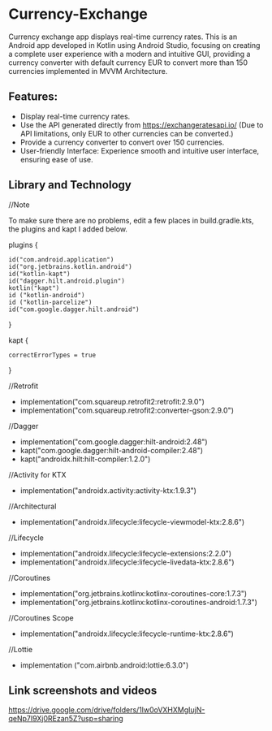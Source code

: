# Currency-Exchange
Currency exchange app displays real-time currency rates. This is an Android app developed in Kotlin using Android Studio, focusing on creating a complete user experience with a modern and intuitive GUI, providing a currency converter with default currency EUR to convert more than 150 currencies implemented in MVVM Architecture.

## Features:
- Display real-time currency rates.
- Use the API generated directly from https://exchangeratesapi.io/ (Due to API limitations, only EUR to other currencies can be converted.)
- Provide a currency converter to convert over 150 currencies.
- User-friendly Interface: Experience smooth and intuitive user interface, ensuring ease of use.

## Library and Technology
//Note

To make sure there are no problems, edit a few places in build.gradle.kts, the plugins and kapt I added below.

plugins {

    id("com.android.application")
    id("org.jetbrains.kotlin.android")
    id("kotlin-kapt")
    id("dagger.hilt.android.plugin")
    kotlin("kapt")
    id ("kotlin-android")
    id ("kotlin-parcelize")
    id("com.google.dagger.hilt.android")
    
}

kapt {

    correctErrorTypes = true  
    
}

//Retrofit
- implementation("com.squareup.retrofit2:retrofit:2.9.0")
- implementation("com.squareup.retrofit2:converter-gson:2.9.0")

//Dagger
- implementation("com.google.dagger:hilt-android:2.48")
- kapt("com.google.dagger:hilt-android-compiler:2.48")
- kapt("androidx.hilt:hilt-compiler:1.2.0")

//Activity for KTX
- implementation("androidx.activity:activity-ktx:1.9.3")

//Architectural
- implementation("androidx.lifecycle:lifecycle-viewmodel-ktx:2.8.6")

//Lifecycle
- implementation("androidx.lifecycle:lifecycle-extensions:2.2.0")
- implementation("androidx.lifecycle:lifecycle-livedata-ktx:2.8.6")

//Coroutines
- implementation("org.jetbrains.kotlinx:kotlinx-coroutines-core:1.7.3")
- implementation("org.jetbrains.kotlinx:kotlinx-coroutines-android:1.7.3")
  
//Coroutines Scope
- implementation("androidx.lifecycle:lifecycle-runtime-ktx:2.8.6")

//Lottie
- implementation ("com.airbnb.android:lottie:6.3.0")

## Link screenshots and videos
https://drive.google.com/drive/folders/1lw0oVXHXMgIujN-qeNp7I9Xj0REzan5Z?usp=sharing
